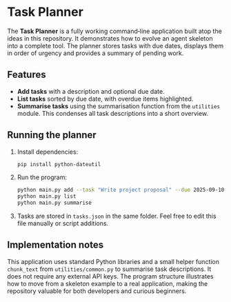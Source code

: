 # Task Planner

The **Task Planner** is a fully working command‑line application built atop the ideas in this repository.  It demonstrates how to
evolve an agent skeleton into a complete tool.  The planner stores tasks with due dates, displays them in order of urgency and
provides a summary of pending work.

## Features

* **Add tasks** with a description and optional due date.
* **List tasks** sorted by due date, with overdue items highlighted.
* **Summarise tasks** using the summarisation function from the `utilities` module.  This condenses all task descriptions into a short overview.

## Running the planner

1. Install dependencies:

   ```bash
   pip install python-dateutil
   ```

2. Run the program:

   ```bash
   python main.py add --task "Write project proposal" --due 2025-09-10
   python main.py list
   python main.py summarise
   ```

3. Tasks are stored in `tasks.json` in the same folder.  Feel free to edit this file manually or script additions.

## Implementation notes

This application uses standard Python libraries and a small helper function `chunk_text` from `utilities/common.py` to summarise
task descriptions.  It does not require any external API keys.  The program structure illustrates how to move from a skeleton
example to a real application, making the repository valuable for both developers and curious beginners.